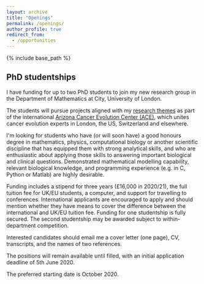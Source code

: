 ```yaml
---
layout: archive
title: "Openings"
permalink: /openings/
author_profile: true
redirect_from:
  - /opportunities
---
```


{% include base_path %}

## PhD studentships

I have funding for up to two PhD students to join my new research group in the Department of Mathematics at City, University of London.

The students will pursue projects aligned with my [research themes](research.md) as part of the international [Arizona Cancer Evolution Center (ACE)](http://cancer-insights.asu.edu), which unites cancer evolution experts in London, the US, Switzerland and elsewhere.

I'm looking for students who have (or will soon have) a good honours degree in mathematics, physics, computational biology or another scientific discipline that has equipped them with strong analytical skills, and who are enthusiastic about applying those skills to answering important biological and clinical questions. Demonstrated mathematical modelling capability, relevant biological knowledge, and programming experience (e.g. in C, Python or Matlab) are highly desirable.

Funding includes a stipend for three years (£16,000 in 2020/21), the full tuition fee for UK/EU students, a computer, and support for travelling to conferences. International applicants are encouraged to apply and should mention whether they have means to cover the difference between the international and UK/EU tuition fee. Funding for one studentship is fully secured. The second studentship may be awarded subject to within-department competition.

Interested candidates should email me a cover letter (one page), CV, transcripts, and the names of two references.

The positions will remain available until filled, with an initial application deadline of 5th June 2020.

The preferred starting date is October 2020.
